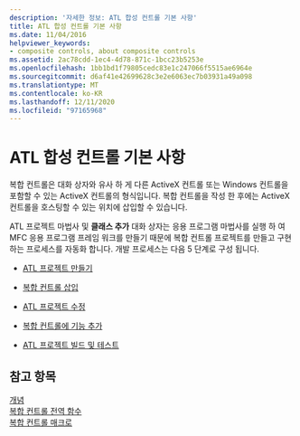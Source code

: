 ```yaml
---
description: '자세한 정보: ATL 합성 컨트롤 기본 사항'
title: ATL 합성 컨트롤 기본 사항
ms.date: 11/04/2016
helpviewer_keywords:
- composite controls, about composite controls
ms.assetid: 2ac78cdd-1ec4-4d78-871c-1bcc23b5253e
ms.openlocfilehash: 1bb1bd1f79805cedc83e1c247066f5515ae6964e
ms.sourcegitcommit: d6af41e42699628c3e2e6063ec7b03931a49a098
ms.translationtype: MT
ms.contentlocale: ko-KR
ms.lasthandoff: 12/11/2020
ms.locfileid: "97165968"
---
```

# <a name="atl-composite-control-fundamentals"></a>ATL 합성 컨트롤 기본 사항

복합 컨트롤은 대화 상자와 유사 하 게 다른 ActiveX 컨트롤 또는 Windows 컨트롤을 포함할 수 있는 ActiveX 컨트롤의 형식입니다. 복합 컨트롤을 작성 한 후에는 ActiveX 컨트롤을 호스팅할 수 있는 위치에 삽입할 수 있습니다.

ATL 프로젝트 마법사 및 **클래스 추가** 대화 상자는 응용 프로그램 마법사를 실행 하 여 MFC 응용 프로그램 프레임 워크를 만들기 때문에 복합 컨트롤 프로젝트를 만들고 구현 하는 프로세스를 자동화 합니다. 개발 프로세스는 다음 5 단계로 구성 됩니다.

- [ATL 프로젝트 만들기](../atl/reference/creating-an-atl-project.md)

- [복합 컨트롤 삽입](../atl/inserting-a-composite-control.md)

- [ATL 프로젝트 수정](../atl/modifying-the-atl-project.md)

- [복합 컨트롤에 기능 추가](../atl/adding-functionality-to-the-composite-control.md)

- [ATL 프로젝트 빌드 및 테스트](../atl/building-and-testing-the-atl-project.md)

## <a name="see-also"></a>참고 항목

[개념](../atl/active-template-library-atl-concepts.md)<br/>
[복합 컨트롤 전역 함수](../atl/reference/composite-control-global-functions.md)<br/>
[복합 컨트롤 매크로](../atl/reference/composite-control-macros.md)
